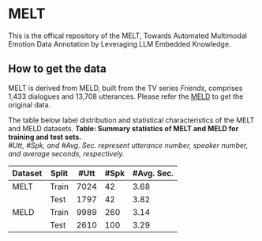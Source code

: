 # MELT

This is the offical repository of the MELT, Towards Automated Multimodal Emotion Data Annotation by Leveraging LLM Embedded Knowledge.


## How to get the data


MELT is derived from MELD, built from the TV series *Friends*, comprises 1,433 dialogues and 13,708 utterances. Please refer the [MELD](https://affective-meld.github.io/) to get the original data.

The table below label distribution and statistical characteristics of the MELT and MELD datasets.
**Table: Summary statistics of MELT and MELD for training and test sets.**  
*#Utt, #Spk, and #Avg. Sec. represent utterance number, speaker number, and average seconds, respectively.*

| Dataset | Split | #Utt | #Spk | #Avg. Sec. |
|---------|-------|------|------|-------------|
| MELT    | Train | 7024 | 42   | 3.68        |
|         | Test  | 1797 | 42   | 3.82        |
| MELD    | Train | 9989 | 260  | 3.14        |
|         | Test  | 2610 | 100  | 3.29        |
